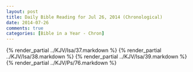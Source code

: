 ```yaml
---
layout: post
title: Daily Bible Reading for Jul 26, 2014 (Chronological)
date: 2014-07-26
comments: true
categories: [Bible in a Year - Chron]
---
```

{% render_partial ../KJV/Isa/37.markdown %}
{% render_partial ../KJV/Isa/38.markdown %}
{% render_partial ../KJV/Isa/39.markdown %}
{% render_partial ../KJV/Ps/76.markdown %}
